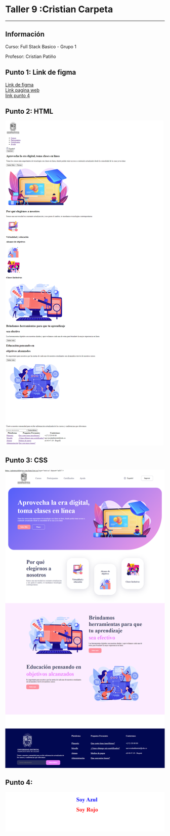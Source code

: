 <h1>Taller 9 :Cristian Carpeta</h1>
<hr>

<h2>Información</h2>
<p>Curso: Full Stack Basico - Grupo 1<p>
<p>Profesor: Cristian Patiño</p>

<h2>Punto 1: Link de figma</h2>
<a href="https://www.figma.com/file/tITyzhV9EvO7HdvX0CdeWE/CRISTIAN-ADRIAN-CARPETA?type=design&node-id=3-103&t=omFJKnQrbqioTaHw-0">Link de figma</a>

<br>
<a  href="https://cristian97carpeta.github.io/Taller-9-FULL-STACK/">Link pagina web</a>

<br>
<a href="https://cristian97carpeta.github.io/Taller-9-FULL-STACK/PUNTO-4/index.html">link punto 4</a>

<h2>Punto 2: HTML</h2>
<img src="./public/images/html.png" 
alt="html">

<h2>Punto 3: CSS</h2>
<img src="./public/images/css.png" 
alt="css">

<h2>Punto 4:</h2>
<img src="./PUNTO-4/public/images/soy-azul-soy-rojo.png" alt="css">


